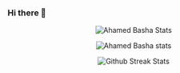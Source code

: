 ### Hi there 👋

<!--
**ahamedbasha-n/ahamedbasha-n** is a ✨ _special_ ✨ repository because its `README.md` (this file) appears on your GitHub profile.

Here are some ideas to get you started:

- 🔭 I’m currently working on ...
- 🌱 I’m currently learning ...
- 👯 I’m looking to collaborate on ...
- 🤔 I’m looking for help with ...
- 💬 Ask me about ...
- 📫 How to reach me: ...
- 😄 Pronouns: ...
- ⚡ Fun fact: ...
-->

<p align="center"><img src="https://github-readme-stats.vercel.app/api/top-langs/?username=ahamedbasha-n&layout=compact&theme=tokyonight" alt="Ahamed Basha Stats" /></p>
<p align="center"> <img src="https://github-readme-stats.vercel.app/api?username=ahamedbasha-n&show_icons=true&theme=tokyonight" alt="Ahamed Basha stats" /> </p>
<p align="center"> <img src="https://github-readme-streak-stats.herokuapp.com/?user=ahamedbasha-n" alt="Github Streak Stats"> </p>
